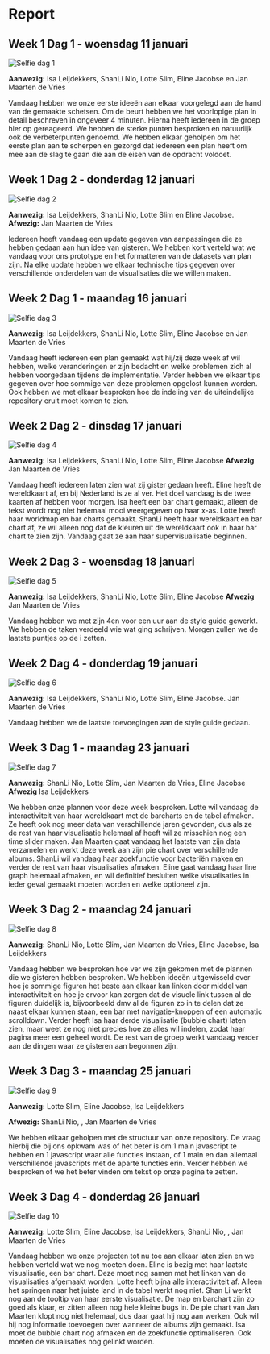 ﻿# Report


## Week 1 Dag 1 - woensdag 11 januari


![Selfie dag 1](https://github.com/SLNio/Final-Project/blob/master/doc/11jan.jpg)


**Aanwezig:** Isa Leijdekkers, ShanLi Nio, Lotte Slim, Eline Jacobse en Jan Maarten de Vries  

Vandaag hebben we onze eerste ideeën aan elkaar voorgelegd aan de hand van de gemaakte schetsen. Om de beurt hebben we het voorlopige plan in detail beschreven in ongeveer 4 minuten. Hierna heeft iedereen in de groep hier op gereageerd. We hebben de sterke punten besproken en natuurlijk ook de verbeterpunten genoemd. We hebben elkaar geholpen om het eerste plan aan te scherpen en gezorgd dat iedereen een plan heeft om mee aan de slag te gaan die aan de eisen van de opdracht voldoet.


## Week 1 Dag 2 - donderdag 12 januari 


![Selfie dag 2](https://github.com/SLNio/Final-Project/blob/master/doc/12jan.jpg)

**Aanwezig:** Isa Leijdekkers, ShanLi Nio, Lotte Slim en Eline Jacobse.
**Afwezig:** Jan Maarten de Vries  

Iedereen heeft vandaag een update gegeven van aanpassingen die ze hebben gedaan aan hun idee van gisteren. We hebben kort verteld wat we vandaag voor ons prototype en het formatteren van de datasets van plan zijn. 
Na elke update hebben we elkaar technische tips gegeven over verschillende onderdelen van de visualisaties die we willen maken. 

## Week 2 Dag 1 - maandag 16 januari 


![Selfie dag 3](https://github.com/SLNio/Final-Project/blob/master/doc/16jan.jpg)


**Aanwezig:** Isa Leijdekkers, ShanLi Nio, Lotte Slim, Eline Jacobse en Jan Maarten de Vries


Vandaag heeft iedereen een plan gemaakt wat hij/zij deze week af wil hebben, welke veranderingen er zijn bedacht en welke problemen zich al hebben voorgedaan tijdens de implementatie. Verder hebben we elkaar tips gegeven over hoe sommige van deze problemen opgelost kunnen worden. Ook hebben we met elkaar besproken hoe de indeling van de uiteindelijke repository eruit moet komen te zien.


## Week 2 Dag 2 - dinsdag 17 januari 


![Selfie dag 4](https://github.com/SLNio/Final-Project/blob/master/doc/17jan.jpg)


**Aanwezig:** Isa Leijdekkers, ShanLi Nio, Lotte Slim, Eline Jacobse 
**Afwezig** Jan Maarten de Vries


Vandaag heeft iedereen laten zien wat zij gister gedaan heeft. Eline heeft de wereldkaart af, en bij Nederland is ze al ver. Het doel vandaag is de twee kaarten af hebben voor morgen. 
Isa heeft een bar chart gemaakt, alleen de tekst wordt nog niet helemaal mooi weergegeven op haar x-as. Lotte heeft haar worldmap en bar charts gemaakt. ShanLi heeft haar wereldkaart en bar chart af, ze wil alleen nog dat de kleuren uit de wereldkaart ook in haar bar chart te zien zijn. Vandaag gaat ze aan haar supervisualisatie beginnen. 


## Week 2 Dag 3 - woensdag 18 januari


![Selfie dag 5](https://github.com/SLNio/Final-Project/blob/master/doc/18jan.jpg)


**Aanwezig:** Isa Leijdekkers, ShanLi Nio, Lotte Slim, Eline Jacobse 
**Afwezig** Jan Maarten de Vries

Vandaag hebben we met zijn 4en voor een uur aan de style guide gewerkt. We hebben de taken verdeeld wie wat ging schrijven. Morgen zullen we de laatste puntjes op de i zetten.


## Week 2 Dag 4 - donderdag 19 januari


![Selfie dag 6](https://github.com/SLNio/Final-Project/blob/master/doc/19jan.jpg)


**Aanwezig:** Isa Leijdekkers, ShanLi Nio, Lotte Slim, Eline Jacobse. Jan Maarten de Vries

Vandaag hebben we de laatste toevoegingen aan de style guide gedaan.


## Week 3 Dag 1 - maandag 23 januari 


![Selfie dag 7](https://github.com/SLNio/Final-Project/blob/master/doc/23jan.jpg)


**Aanwezig:** ShanLi Nio, Lotte Slim, Jan Maarten de Vries, Eline Jacobse 
**Afwezig** Isa Leijdekkers

We hebben onze plannen voor deze week besproken. Lotte wil vandaag de interactiviteit van haar wereldkaart met de barcharts en de tabel afmaken. Ze heeft ook nog meer data van verschillende jaren gevonden, dus als ze de rest van haar visualisatie helemaal af heeft wil ze misschien nog een time slider maken. Jan Maarten gaat vandaag het laatste van zijn data verzamelen en werkt deze week aan zijn pie chart over verschillende albums. ShanLi wil vandaag haar zoekfunctie voor bacteriën maken en verder de rest van haar visualisaties afmaken. Eline gaat vandaag haar line graph helemaal afmaken, en wil definitief besluiten welke visualisaties in ieder geval gemaakt moeten worden en welke optioneel zijn. 


## Week 3 Dag 2 - maandag 24 januari 


![Selfie dag 8](https://github.com/SLNio/Final-Project/blob/master/doc/24jan.jpg)


**Aanwezig:** ShanLi Nio, Lotte Slim, Jan Maarten de Vries, Eline Jacobse, Isa Leijdekkers

Vandaag hebben we besproken hoe ver we zijn gekomen met de plannen die we gisteren hebben besproken. We hebben ideeën uitgewisseld over hoe je sommige figuren het beste aan elkaar kan linken door middel van interactiviteit en hoe je ervoor kan zorgen dat de visuele link tussen al de figuren duidelijk is, bijvoorbeeld dmv al de figuren zo in te delen dat ze naast elkaar kunnen staan, een bar met navigatie-knoppen of een automatic scrolldown. Verder heeft Isa haar derde visualisatie (bubble chart) laten zien, maar weet ze nog niet precies hoe ze alles wil indelen, zodat haar pagina meer een geheel wordt. De rest van de groep werkt vandaag verder aan de dingen waar ze gisteren aan begonnen zijn. 


## Week 3 Dag 3 - maandag 25 januari 


![Selfie dag 9](https://github.com/SLNio/Final-Project/blob/master/doc/25jan.jpg)

**Aanwezig:** Lotte Slim, Eline Jacobse, Isa Leijdekkers 

**Afwezig:** ShanLi Nio, , Jan Maarten de Vries 

We hebben elkaar geholpen met de structuur van onze repository. De vraag hierbij die bij ons opkwam was of het beter is om 1 main javascript te hebben en 1 javascript waar alle functies instaan, of 1 main en dan allemaal verschillende javascripts met de aparte functies erin. Verder hebben we besproken of we het beter vinden om tekst op onze pagina te zetten. 


## Week 3 Dag 4 - donderdag 26 januari 


![Selfie dag 10](https://github.com/SLNio/Final-Project/blob/master/doc/26jan.jpg)


**Aanwezig:** Lotte Slim, Eline Jacobse, Isa Leijdekkers, ShanLi Nio, , Jan Maarten de Vries

Vandaag hebben we onze projecten tot nu toe aan elkaar laten zien en we hebben verteld wat we nog moeten doen. Eline is bezig met haar laatste visualisatie, een bar chart. Deze moet nog samen met het linken van de visualisaties afgemaakt worden. Lotte heeft bijna alle interactiviteit af. Alleen het springen naar het juiste land in de tabel werkt nog niet. Shan Li werkt nog aan de tooltip van haar eerste visualisatie. De map en barchart zijn zo goed als klaar, er zitten alleen nog hele kleine bugs in. De pie chart van Jan Maarten klopt nog niet helemaal, dus daar gaat hij nog aan werken. Ook wil hij nog informatie toevoegen over wanneer de albums zijn gemaakt. Isa moet de bubble chart nog afmaken en de zoekfunctie optimaliseren. Ook moeten de visualisaties nog gelinkt worden.